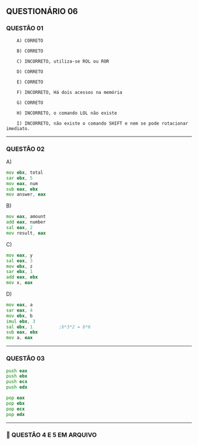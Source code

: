 ## QUESTIONÁRIO 06

### QUESTÃO 01

        A) CORRETO

        B) CORRETO

        C) INCORRETO, utiliza-se ROL ou ROR

        D) CORRETO

        E) CORRETO

        F) INCORRETO, Há dois acessos na memória

        G) CORRETO

        H) INCORRETO, o comando LOL não existe

        I) INCORRETO, não existe o comando SHIFT e nem se pode rotacionar imediato.


-----

### QUESTÃO 02
A)
```asm
mov ebx, total
sar ebx, 5
mov eax, num
sub eax, ebx
mov answer, eax
```

B)
```asm
mov eax, amount
add eax, number
sal eax, 2
mov result, eax
```

C)
```asm
mov eax, y
sal eax, 3
mov ebx, z
sar ebx, 1
add eax, ebx
mov x, eax
```

D)
```asm
mov eax, a
sar eax, 4
mov ebx, b
imul ebx, 3
sal ebx, 1          ;b*3*2 = b*6
sub eax, ebx
mov a, eax
```
-----
### QUESTÃO 03

```asm
push eax
push ebx
push ecx
push edx

pop eax
pop ebx
pop ecx
pop edx
```
-----
### 📎 QUESTÃO 4 E 5 EM ARQUIVO
